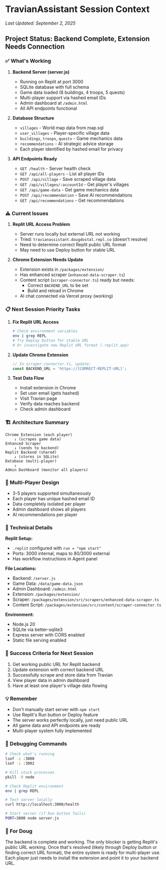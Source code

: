 # TravianAssistant Session Context
*Last Updated: September 2, 2025*

## Project Status: Backend Complete, Extension Needs Connection

### ✅ What's Working
1. **Backend Server (server.js)**
   - Running on Replit at port 3000
   - SQLite database with full schema
   - Game data loaded (8 buildings, 4 troops, 5 quests)
   - Multi-player support via hashed email IDs
   - Admin dashboard at `/admin.html`
   - All API endpoints functional

2. **Database Structure**
   - `villages` - World map data from map.sql
   - `user_villages` - Player-specific village data
   - `buildings`, `troops`, `quests` - Game mechanics data
   - `recommendations` - AI strategic advice storage
   - Each player identified by hashed email for privacy

3. **API Endpoints Ready**
   - `GET /health` - Server health check
   - `GET /api/all-players` - List all player IDs
   - `POST /api/village` - Save scraped village data
   - `GET /api/villages/:accountId` - Get player's villages
   - `GET /api/game-data` - Get game mechanics data
   - `POST /api/recommendation` - Save AI recommendations
   - `GET /api/recommendations` - Get recommendations

### ⚠️ Current Issues

1. **Replit URL Access Problem**
   - Server runs locally but external URL not working
   - Tried: `travianassistant.dougdostal.repl.co` (doesn't resolve)
   - Need to determine correct Replit public URL format
   - May need to use Deploy button for stable URL

2. **Chrome Extension Needs Update**
   - Extension exists in `/packages/extension/`
   - Has enhanced scraper (`enhanced-data-scraper.ts`)
   - Content script (`scraper-connector.ts`) ready but needs:
     - Correct `BACKEND_URL` to be set
     - Build and reload in Chrome
   - AI chat connected via Vercel proxy (working)

### 📋 Next Session Priority Tasks

1. **Fix Replit URL Access**
   ```bash
   # Check environment variables
   env | grep REPL
   # Try Deploy button for stable URL
   # Or investigate new Replit URL format (.replit.app)
   ```

2. **Update Chrome Extension**
   ```javascript
   // In scraper-connector.ts, update:
   const BACKEND_URL = 'https://[CORRECT-REPLIT-URL]';
   ```

3. **Test Data Flow**
   - Install extension in Chrome
   - Set user email (gets hashed)
   - Visit Travian page
   - Verify data reaches backend
   - Check admin dashboard

### 🏗️ Architecture Summary

```
Chrome Extension (each player)
    ↓ (scrapes game data)
Enhanced Scraper 
    ↓ (sends to backend)
Replit Backend (shared)
    ↓ (stores in SQLite)
Database (multi-player)
    ↓
Admin Dashboard (monitor all players)
```

### 👥 Multi-Player Design
- 3-5 players supported simultaneously
- Each player has unique hashed email ID
- Data completely isolated per player
- Admin dashboard shows all players
- AI recommendations per player

### 🔧 Technical Details

**Replit Setup:**
- `.replit` configured with `run = "npm start"`
- Ports: 3000 internal, maps to 80/3000 external
- Has workflow instructions in Agent panel

**File Locations:**
- Backend: `/server.js`
- Game Data: `/data/game-data.json`
- Admin Dashboard: `/admin.html`
- Extension: `/packages/extension/`
- Scraper: `/packages/extension/src/scrapers/enhanced-data-scraper.ts`
- Content Script: `/packages/extension/src/content/scraper-connector.ts`

**Environment:**
- Node.js 20
- SQLite via better-sqlite3
- Express server with CORS enabled
- Static file serving enabled

### 🎯 Success Criteria for Next Session
1. Get working public URL for Replit backend
2. Update extension with correct backend URL
3. Successfully scrape and store data from Travian
4. View player data in admin dashboard
5. Have at least one player's village data flowing

### 💡 Remember
- Don't manually start server with `npm start` 
- Use Replit's Run button or Deploy feature
- The server works perfectly locally, just need public URL
- All game data and API endpoints are ready
- Multi-player system fully implemented

### 🐛 Debugging Commands
```bash
# Check what's running
lsof -i :3000
lsof -i :3002

# Kill stuck processes
pkill -9 node

# Check Replit environment
env | grep REPL

# Test server locally
curl http://localhost:3000/health

# Start server (if Run button fails)
PORT=3000 node server.js
```

### 📝 For Doug
The backend is complete and working. The only blocker is getting Replit's public URL working. Once that's resolved (likely through Deploy button or finding correct URL format), the entire system is ready for multi-player use. Each player just needs to install the extension and point it to your backend URL.

